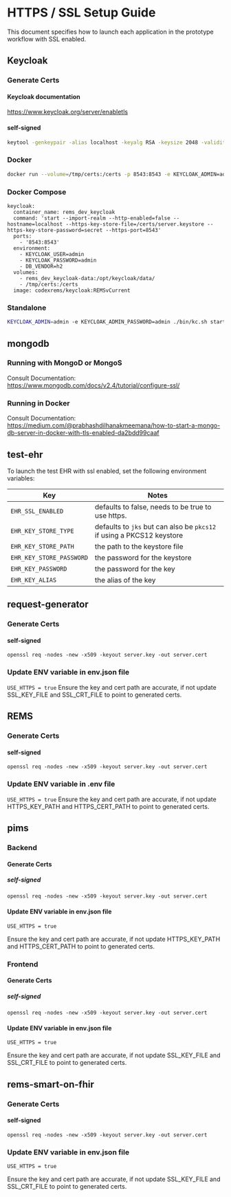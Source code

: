 # HTTPS / SSL Setup Guide

This document specifies how to launch each application in the prototype workflow with SSL enabled.

## Keycloak

### Generate Certs

#### Keycloak documentation

<https://www.keycloak.org/server/enabletls>

#### self-signed

```bash
keytool -genkeypair -alias localhost -keyalg RSA -keysize 2048 -validity 365 -keystore /tmp/certs/server.keystore -dname "cn=Server Administrator,o=Acme,c=GB" -keypass secret -storepass secret
```

### Docker

```bash
docker run --volume=/tmp/certs:/certs -p 8543:8543 -e KEYCLOAK_ADMIN=admin -e KEYCLOAK_ADMIN_PASSWORD=admin codexrems/keycloak:REMSvCurrent start --import-realm --http-enabled=false --hostname=localhost --https-key-store-file=/certs/server.keystore --https-key-store-password=secret --https-port=8543
```

### Docker Compose

```docker-compose
keycloak:
  container_name: rems_dev_keycloak
  command: 'start --import-realm --http-enabled=false --hostname=localhost --https-key-store-file=/certs/server.keystore --https-key-store-password=secret --https-port=8543'
  ports:
    - '8543:8543'
  environment:
    - KEYCLOAK_USER=admin
    - KEYCLOAK_PASSWORD=admin
    - DB_VENDOR=h2
  volumes:
    - rems_dev_keycloak-data:/opt/keycloak/data/
    - /tmp/certs:/certs
  image: codexrems/keycloak:REMSvCurrent
```

### Standalone

```bash
KEYCLOAK_ADMIN=admin -e KEYCLOAK_ADMIN_PASSWORD=admin ./bin/kc.sh start --import-realm --http-enabled=false --hostname=localhost --https-key-store-file=/tmp/certs/server.keystore --https-key-store-password=secret --https-port=8543
```

## mongodb

### Running with MongoD or MongoS

Consult Documentation: <https://www.mongodb.com/docs/v2.4/tutorial/configure-ssl/>

### Running in Docker

Consult Documentation: <https://medium.com/@prabhashdilhanakmeemana/how-to-start-a-mongo-db-server-in-docker-with-tls-enabled-da2bdd99caaf>

## test-ehr

To launch the test EHR with ssl enabled, set the following environment variables:

| Key                      | Notes                                                                 |
| ------------------------ | --------------------------------------------------------------------- |
| `EHR_SSL_ENABLED`        | defaults to false, needs to be true to use https.                     |
| `EHR_KEY_STORE_TYPE`     | defaults to `jks` but can also be `pkcs12` if using a PKCS12 keystore |
| `EHR_KEY_STORE_PATH`     | the path to the keystore file                                         |
| `EHR_KEY_STORE_PASSWORD` | the password for the keystore                                         |
| `EHR_KEY_PASSWORD`       | the password for the key                                              |
| `EHR_KEY_ALIAS`          | the alias of the key                                                  |

## request-generator

### Generate Certs

#### self-signed

`openssl req -nodes -new -x509 -keyout server.key -out server.cert`

### Update ENV variable in env.json file

`USE_HTTPS = true`
Ensure the key and cert path are accurate, if not update SSL_KEY_FILE and SSL_CRT_FILE to point to generated certs.

## REMS

### Generate Certs

#### self-signed

`openssl req -nodes -new -x509 -keyout server.key -out server.cert`

### Update ENV variable in .env file

`USE_HTTPS = true`
Ensure the key and cert path are accurate, if not update HTTPS_KEY_PATH and HTTPS_CERT_PATH to point to generated certs.

## pims

### Backend

#### Generate Certs

##### self-signed

`openssl req -nodes -new -x509 -keyout server.key -out server.cert`

#### Update ENV variable in env.json file

`USE_HTTPS = true`

Ensure the key and cert path are accurate, if not update HTTPS_KEY_PATH and HTTPS_CERT_PATH to point to generated certs.

### Frontend

#### Generate Certs

##### self-signed

`openssl req -nodes -new -x509 -keyout server.key -out server.cert`

#### Update ENV variable in env.json file

`USE_HTTPS = true`

Ensure the key and cert path are accurate, if not update SSL_KEY_FILE and SSL_CRT_FILE to point to generated certs.

## rems-smart-on-fhir

### Generate Certs

#### self-signed

`openssl req -nodes -new -x509 -keyout server.key -out server.cert`

### Update ENV variable in env.json file

`USE_HTTPS = true`

Ensure the key and cert path are accurate, if not update SSL_KEY_FILE and SSL_CRT_FILE to point to generated certs.
